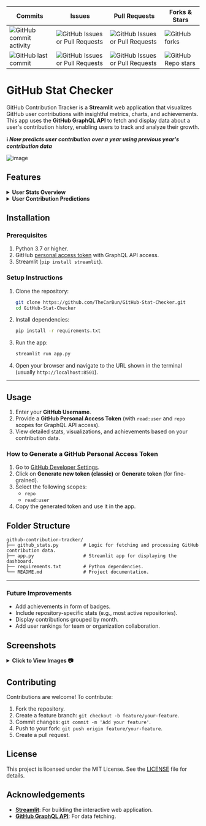 
| Commits | Issues | Pull Requests | Forks & Stars |
|---------|--------|---------------| ------------- |
| ![GitHub commit activity](https://img.shields.io/github/commit-activity/t/TheCarBun/GitHub-Stat-Checker) | ![GitHub Issues or Pull Requests](https://img.shields.io/github/issues-raw/TheCarBun/GitHub-Stat-Checker?color=green) | ![GitHub Issues or Pull Requests](https://img.shields.io/github/issues-pr-raw/TheCarBun/GitHub-Stat-Checker?color=green)  | ![GitHub forks](https://img.shields.io/github/forks/TheCarBun/GitHub-Stat-Checker?style=for-the-badge) |
|![GitHub last commit](https://img.shields.io/github/last-commit/TheCarBun/GitHub-Stat-Checker) | ![GitHub Issues or Pull Requests](https://img.shields.io/github/issues-closed-raw/TheCarBun/GitHub-Stat-Checker) | ![GitHub Issues or Pull Requests](https://img.shields.io/github/issues-pr-closed-raw/TheCarBun/GitHub-Stat-Checker)  | ![GitHub Repo stars](https://img.shields.io/github/stars/TheCarBun/GitHub-Stat-Checker?style=for-the-badge&color=yellow) |

# GitHub Stat Checker

GitHub Contribution Tracker is a **Streamlit** web application that visualizes GitHub user contributions with insightful metrics, charts, and achievements. This app uses the **GitHub GraphQL API** to fetch and display data about a user's contribution history, enabling users to track and analyze their growth.

**ℹ️  _Now predicts user contribution over a year using previous year's contribution data_**

![image](https://github.com/user-attachments/assets/c3ed1d8b-4351-4f5c-955d-442b2f14ca54)

## Features
<details>
<summary><b>User Stats Overview</b></summary><br>

- **User Stats**:
  - Total contributions across all repositories _(Now shows no. of private and public commits)_.
  - Highest contributions in a single day _(Now shows date)_.
  - Current streak of consecutive contribution days.
  - Longest streak of consecutive contribution days.
  - GitHub joining date, total no. of days on GitHub and no. of active days.

- **Yearly Growth Stats**:
  - Total contribution in previous year
  - Rate of contribution
  - No. of activate days
  - Percentage of days active in the year
  - Same for current year for comparison

- **Visualizations**:
  - **Contributions Over Time**: A line chart showing daily contributions.
  - **Yearly Growth**: A bar chart summarizing contributions year by year.
  - **Day-of-Week Analysis**: Contributions grouped by the day of the week.
  - **Weekday vs. Weekend Contributions**: A bar chart comparing contributions made on weekdays versus weekends.
  - **Programming Languages**: Pie chart and a table showing which programming languages are used and in how many repos

- **Achievements**:
  - Dynamic achievements unlocked based on contribution and streak activity, such as:
    - **"🔥 Streak Warrior"**: A streak of over 30 days.
    - **"💪 Commit Master"**: Total contributions exceeding 1000.

</details>

<details>
<summary><b>User Contribution Predictions</b></summary><br>

- **Predictions & Trends**:
  - **Contribution Rate Growth**: Growth in contribution rate compared to last year
  - **Predicted Contributions This Year**: Total predicted commits this year, if user continues to contribute at the same rate
  - **Predicted Active Days This Year**: Total predicted active days this year, if user continues to contribute at the same rate
- **Milestone Estimations**:
  
  Predicts for milestones `[100, 500, 1000, 2000, 5000, 10000]` contributions:
  - Number of days required to achive commit milestones
  - Date on which milestone will be achieved
</details>


## Installation

### Prerequisites

1. Python 3.7 or higher.
2. GitHub [personal access token](https://docs.github.com/en/authentication/keeping-your-account-and-data-secure/managing-your-personal-access-tokens#creating-a-personal-access-token-classi) with GraphQL API access.
3. Streamlit (`pip install streamlit`).

### Setup Instructions

1. Clone the repository:

   ```bash
   git clone https://github.com/TheCarBun/GitHub-Stat-Checker.git
   cd GitHub-Stat-Checker
   ```

2. Install dependencies:

   ```bash
   pip install -r requirements.txt
   ```

3. Run the app:

   ```bash
   streamlit run app.py
   ```

4. Open your browser and navigate to the URL shown in the terminal (usually `http://localhost:8501`).

---

## Usage

1. Enter your **GitHub Username**.
2. Provide a **GitHub Personal Access Token** (with `read:user` and `repo` scopes for GraphQL API access).
3. View detailed stats, visualizations, and achievements based on your contribution data.

### How to Generate a GitHub Personal Access Token

1. Go to [GitHub Developer Settings](https://github.com/settings/tokens).
2. Click on **Generate new token (classic)** or **Generate token** (for fine-grained).
3. Select the following scopes:
   - `repo`
   - `read:user`
4. Copy the generated token and use it in the app.

## Folder Structure

```
github-contribution-tracker/
├── github_stats.py         # Logic for fetching and processing GitHub contribution data.
├── app.py                  # Streamlit app for displaying the dashboard.
├── requirements.txt        # Python dependencies.
└── README.md               # Project documentation.
```

---

### Future Improvements

- Add achievements in form of badges.
- Include repository-specific stats (e.g., most active repositories).
- Display contributions grouped by month.
- Add user rankings for team or organization collaboration.

## Screenshots

<details>
<summary><b>Click to View Images 📷</b></summary><br>

![image](https://github.com/user-attachments/assets/4691bbb4-f544-4ac4-8fda-f1734d4f80e1)

![image](https://github.com/user-attachments/assets/b8c13eba-3218-4515-8e86-23d11b34310d)

![image](https://github.com/user-attachments/assets/e570ccd1-7b26-4c21-9649-28f0b15234df)

![image](https://github.com/user-attachments/assets/4d00a782-73ae-4051-afd9-b236831a4b24)

![image](https://github.com/user-attachments/assets/c221c971-c944-4c7c-8058-2b1e3afcf9c1)

</details>

## Contributing

Contributions are welcome! To contribute:

1. Fork the repository.
2. Create a feature branch: `git checkout -b feature/your-feature`.
3. Commit changes: `git commit -m 'Add your feature'`.
4. Push to your fork: `git push origin feature/your-feature`.
5. Create a pull request.

## License

This project is licensed under the MIT License. See the [LICENSE](LICENSE) file for details.

## Acknowledgements

- **[Streamlit](https://streamlit.io/)**: For building the interactive web application.
- **[GitHub GraphQL API](https://docs.github.com/en/graphql)**: For data fetching.
